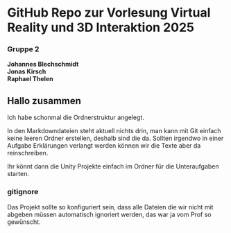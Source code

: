 # GitHub Repo zur Vorlesung Virtual Reality und 3D Interaktion 2025

### Gruppe 2

**Johannes Blechschmidt**  
**Jonas Kirsch**  
**Raphael Thelen**

## Hallo zusammen

Ich habe schonmal die Ordnerstruktur angelegt.

In den Markdowndateien steht aktuell nichts drin, man kann mit Git einfach keine leeren Ordner erstellen, deshalb sind die da. Sollten irgendwo in einer Aufgabe Erklärungen verlangt werden können wir die Texte aber da reinschreiben.

Ihr könnt dann die Unity Projekte einfach im Ordner für die Unteraufgaben starten.

### gitignore

Das Projekt sollte so konfiguriert sein, dass alle Dateien die wir nicht mit abgeben müssen automatisch ignoriert werden, das war ja vom Prof so gewünscht.
